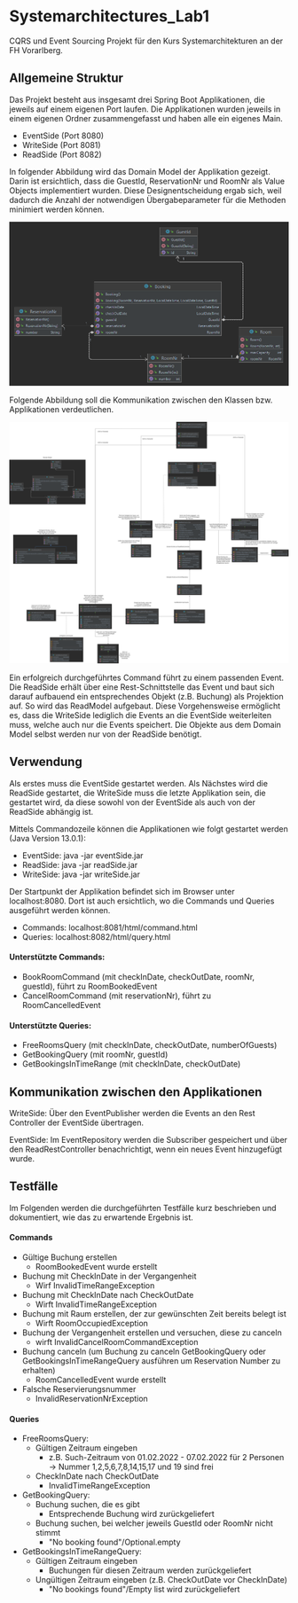 # Systemarchitectures_Lab1
CQRS und Event Sourcing Projekt für den Kurs Systemarchitekturen an der FH
Vorarlberg.

## Allgemeine Struktur
Das Projekt besteht aus insgesamt drei Spring Boot Applikationen, die
jeweils auf einem eigenen Port laufen. Die Applikationen wurden jeweils
in einem eigenen Ordner zusammengefasst und haben alle ein eigenes Main.

- EventSide (Port 8080)
- WriteSide (Port 8081)
- ReadSide (Port 8082)

In folgender Abbildung wird das Domain Model der Applikation gezeigt. Darin
ist ersichtlich, dass die GuestId, ReservationNr und RoomNr als Value Objects
implementiert wurden. Diese Designentscheidung ergab sich, weil dadurch die Anzahl der
notwendigen Übergabeparameter für die Methoden minimiert werden können.

<img src="src/main/resources/static/images/DomainModel.png" alt="Abbildung Domain Model"/>

Folgende Abbildung soll die Kommunikation zwischen den Klassen bzw. Applikationen
verdeutlichen.

<img src="src/main/resources/static/images/Gesamtstruktur_CQRS.png" alt="Gesamtstruktur"/>

Ein erfolgreich durchgeführtes Command führt zu einem passenden Event. Die
ReadSide erhält über eine Rest-Schnittstelle das Event und baut sich darauf
aufbauend ein entsprechendes Objekt (z.B. Buchung) als Projektion auf. So wird
das ReadModel aufgebaut. Diese Vorgehensweise ermöglicht es, dass die WriteSide
lediglich die Events an die EventSide weiterleiten muss, welche auch nur die Events
speichert. Die Objekte aus dem Domain Model selbst werden nur von der ReadSide
benötigt.

## Verwendung
Als erstes muss die EventSide gestartet werden. Als Nächstes wird die 
ReadSide gestartet, die WriteSide muss die letzte Applikation sein, die
gestartet wird, da diese sowohl von der EventSide als auch von der ReadSide
abhängig ist.

Mittels Commandozeile können die Applikationen wie folgt gestartet werden (Java Version 13.0.1):
- EventSide: java -jar eventSide.jar
- ReadSide: java -jar readSide.jar
- WriteSide: java -jar writeSide.jar

Der Startpunkt der Applikation befindet sich im Browser unter localhost:8080. Dort
ist auch ersichtlich, wo die Commands und Queries ausgeführt werden können.

- Commands: localhost:8081/html/command.html
- Queries: localhost:8082/html/query.html

#### Unterstützte Commands:

- BookRoomCommand (mit checkInDate, checkOutDate, roomNr, guestId), führt zu RoomBookedEvent
- CancelRoomCommand (mit reservationNr), führt zu RoomCancelledEvent

#### Unterstützte Queries:

- FreeRoomsQuery (mit checkInDate, checkOutDate, numberOfGuests)
- GetBookingQuery (mit roomNr, guestId)
- GetBookingsInTimeRange (mit checkInDate, checkOutDate)


## Kommunikation zwischen den Applikationen
WriteSide: Über den EventPublisher werden die Events an den Rest Controller der EventSide 
übertragen.

EventSide: Im EventRepository werden die Subscriber gespeichert und 
über den ReadRestController benachrichtigt, wenn ein neues Event hinzugefügt wurde.

## Testfälle
Im Folgenden werden die durchgeführten Testfälle kurz beschrieben und
dokumentiert, wie das zu erwartende Ergebnis ist.

#### Commands
- Gültige Buchung erstellen
  - RoomBookedEvent wurde erstellt
- Buchung mit CheckInDate in der Vergangenheit 
  - Wirf InvalidTimeRangeException
- Buchung mit CheckInDate nach CheckOutDate
  - Wirft InvalidTimeRangeException
- Buchung mit Raum erstellen, der zur gewünschten Zeit bereits belegt ist
  - Wirft RoomOccupiedException
- Buchung der Vergangenheit erstellen und versuchen, diese zu canceln
  - wirft InvalidCancelRoomCommandException
- Buchung canceln (um Buchung zu canceln GetBookingQuery oder GetBookingsInTimeRangeQuery ausführen um Reservation Number zu erhalten)
  - RoomCancelledEvent wurde erstellt
- Falsche Reservierungsnummer
    - InvalidReservationNrException

#### Queries
- FreeRoomsQuery:
  - Gültigen Zeitraum eingeben
    - z.B. Such-Zeitraum von 01.02.2022 - 07.02.2022 für 2 Personen -> Nummer 1,2,5,6,7,8,14,15,17 und 19 sind frei
  - CheckInDate nach CheckOutDate
    - InvalidTimeRangeException
- GetBookingQuery:
  - Buchung suchen, die es gibt
    - Entsprechende Buchung wird zurückgeliefert
  - Buchung suchen, bei welcher jeweils GuestId oder RoomNr nicht stimmt
    - "No booking found"/Optional.empty
- GetBookingsInTimeRangeQuery:
  - Gültigen Zeitraum eingeben 
    - Buchungen für diesen Zeitraum werden zurückgeliefert
  - Ungültigen Zeitraum eingeben (z.B. CheckOutDate vor CheckInDate)
    - "No bookings found"/Empty list wird zurückgeliefert

